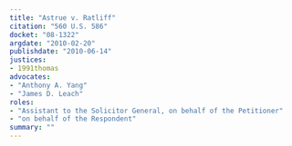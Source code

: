 ```yaml
---
title: "Astrue v. Ratliff"
citation: "560 U.S. 586"
docket: "08-1322"
argdate: "2010-02-20"
publishdate: "2010-06-14"
justices:
- 1991thomas
advocates:
- "Anthony A. Yang"
- "James D. Leach"
roles:
- "Assistant to the Solicitor General, on behalf of the Petitioner"
- "on behalf of the Respondent"
summary: ""
---
```


